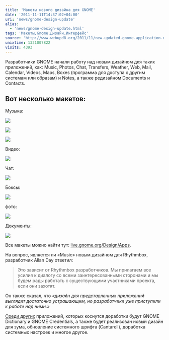 ```yaml
---
title: 'Макеты нового дизайна для GNOME'
date: '2011-11-11T14:37:02+04:00'
uri: 'news/gnome-design-update'
alias: 
  - 'news/gnome-design-update.html'
tags: 'Макеты,Gnome,Дизайн,Интерфейс'
source: 'http://www.webupd8.org/2011/11/new-updated-gnome-application-designs.html'
unixtime: 1321007822
visits: 4393
---
```

Разработчики GNOME начали работу над новым дизайном для таких приложений, как: Music, Photos, Chat, Transfers, Weather, Web, Mail, Calendar, Videos, Maps, Boxes (программа для доступа к другим системам или образам) и Notes, а также редизайном Documents и Contacts.

## Вот несколько макетов:

Музыка:

[![](img/2011/11/11/14-00/music-albums-6334387406-o.jpg)](img/2011/11/11/14-00/music-albums-6334387406-o.jpg)

[![](img/2011/11/11/14-00/music-playlists-6333633527-o.jpg)](img/2011/11/11/14-00/music-playlists-6333633527-o.jpg)

[![](img/2011/11/11/14-00/music-album-playback-6333633589-o.jpg)](img/2011/11/11/14-00/music-album-playback-6333633589-o.jpg)

Видео:

[![](img/2011/11/11/14-00/videos-browse-6333634133-o.jpg)](img/2011/11/11/14-00/videos-browse-6333634133-o.jpg)

Чат:

[![](img/2011/11/11/14-00/chat-6333633973-o.jpg)](img/2011/11/11/14-00/chat-6333633973-o.jpg)

Боксы:

[![](img/2011/11/11/14-00/boxes-install6-6333633843-o.jpg)](img/2011/11/11/14-00/boxes-install6-6333633843-o.jpg)

фото:

[![](img/2011/11/11/14-00/photos-albums-6333633783-o.jpg)](img/2011/11/11/14-00/photos-albums-6333633783-o.jpg)

Документы:

[![](img/2011/11/11/14-00/documents-search-6334387974-o.jpg)](img/2011/11/11/14-00/documents-search-6334387974-o.jpg)

Все макеты можно найти тут: [live.gnome.org/Design/Apps](https://live.gnome.org/Design/Apps/).

На вопрос, является ли «Music» новым дизайном для Rhythmbox, разработчик Allan Day ответил:

> Это зависит от Rhythmbox разработчиков. Мы прилагаем все усилия к диалогу со всеми заинтересованными сторонами и мы будем рады работать с существующими участниками проекта, если они захотят.

Он также сказал, что *«дизайн для представленных приложений выглядит достаточно устрашающим, но разработчики уже приступили к работе над ними.»*

[Среди других](http://afaikblog.wordpress.com/2011/11/10/gnome-design-update/) приложений, которых коснутся доработки будут GNOME Dictionary и GNOME Credentials, а также будет реализован новый дизайн для зума, обновление системного шрифта (Cantarell), доработка системных настроек и многое другое.
